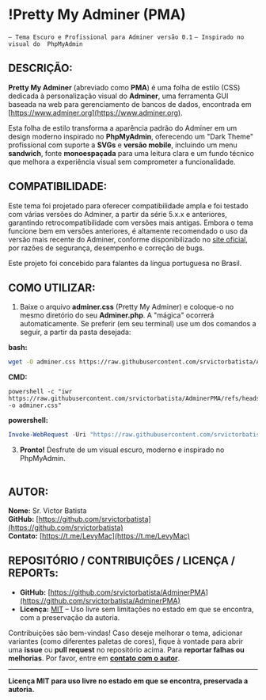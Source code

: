 
# !Pretty My Adminer (PMA) 
`` – Tema Escuro e Profissional para Adminer versão 0.1 ``
`` – Inspirado no visual do  PhpMyAdmin ``

## DESCRIÇÃO:

**Pretty My Adminer** (abreviado como **PMA**) é uma folha de estilo (CSS) dedicada à personalização visual do **Adminer**, uma ferramenta GUI baseada na web para gerenciamento de bancos de dados, encontrada em [https://www.adminer.org](https://www.adminer.org).

Esta folha de estilo transforma a aparência padrão do Adminer em um design moderno inspirado no **PhpMyAdmin**, oferecendo um "Dark Theme" profissional com suporte a **SVGs** e **versão mobile**, incluindo um menu **sandwich**, fonte **monoespaçada** para uma leitura clara e um fundo técnico que melhora a experiência visual sem comprometer a funcionalidade.

## COMPATIBILIDADE:

Este tema foi projetado para oferecer compatibilidade ampla e foi testado com várias versões do Adminer, a partir da série 5.x.x e anteriores, garantindo retrocompatibilidade com versões mais antigas. Embora o tema funcione bem em versões anteriores, é altamente recomendado o uso da versão mais recente do Adminer, conforme disponibilizado no [site oficial](https://www.adminer.org), por razões de segurança, desempenho e correção de bugs.

Este projeto foi concebido para falantes da língua portuguesa no Brasil.

## COMO UTILIZAR:

1. Baixe o arquivo **adminer.css** (Pretty My Adminer) e coloque-o no mesmo diretório do seu **Adminer.php**. A "mágica" ocorrerá automaticamente. Se preferir (em seu terminal) use um dos comandos a seguir, a partir da pasta desejada:

**bash:**
```bash
wget -O adminer.css https://raw.githubusercontent.com/srvictorbatista/AdminerPMA/refs/heads/main/adminer.css
```
**CMD:**
```CMD
powershell -c "iwr https://raw.githubusercontent.com/srvictorbatista/AdminerPMA/refs/heads/main/adminer.css -o adminer.css"
```

**powershell:** 
```powershell
Invoke-WebRequest -Uri "https://raw.githubusercontent.com/srvictorbatista/AdminerPMA/refs/heads/main/adminer.css" -OutFile "adminer.css"
```


3. **Pronto!** Desfrute de um visual escuro, moderno e inspirado no PhpMyAdmin.
<br> &nbsp; 
## AUTOR:

**Nome:** Sr. Victor Batista  
**GitHub:** [https://github.com/srvictorbatista](https://github.com/srvictorbatista)  
**Contato:** [https://t.me/LevyMac](https://t.me/LevyMac)

## REPOSITÓRIO / CONTRIBUIÇÕES / LICENÇA / REPORTs:

- **GitHub:** [https://github.com/srvictorbatista/AdminerPMA](https://github.com/srvictorbatista/AdminerPMA)
- **Licença:** [MIT](https://opensource.org/licenses/MIT) – Uso livre sem limitações no estado em que se encontra, com a preservação da autoria.

Contribuições são bem-vindas! Caso deseje melhorar o tema, adicionar variantes (como diferentes paletas de cores), fique à vontade para abrir uma **issue** ou **pull request** no repositório acima.
Para **reportar falhas ou melhorias**. Por favor, entre em **[contato com o autor](#autor)**. 

---

**Licença MIT para uso livre no estado em que se encontra, preservada a autoria.**

